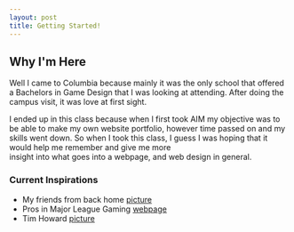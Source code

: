 ```yaml
---
layout: post
title: Getting Started!
---
```


## Why I'm Here
Well I came to Columbia because mainly it was the only school that offered a Bachelors in Game Design that I was looking at attending.
After doing the campus visit, it was love at first sight.

I ended up in this class because when I first took AIM my objective was to be able to make my own website portfolio, however time
passed on and my skills went down. So when I took this class, I guess I was hoping that it would help me remember and give me more\
insight into what goes into a webpage, and web design in general.

### Current Inspirations
* My friends from back home [picture](http://www.forextrendicator.com/pictures/refer_a_friend.png)
* Pros in Major League Gaming [webpage](http://www.majorleaguegaming.com/)
* Tim Howard [picture](http://img2.wikia.nocookie.net/__cb20110506202339/elderscrolls/images/0/05/Todd.jpg)

